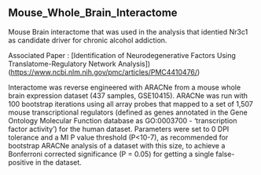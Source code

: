 ## Mouse_Whole_Brain_Interactome

Mouse Brain interactome that was used in the analysis that identied Nr3c1 as candidate driver for chronic alcohol addiction. 

Associated Paper : [Identification of Neurodegenerative Factors Using Translatome-Regulatory Network Analysis])(https://www.ncbi.nlm.nih.gov/pmc/articles/PMC4410476/)

Interactome was reverse engineered with ARACNe from a mouse whole brain expression dataset (437 samples, GSE10415). ARACNe was run with 100 bootstrap iterations using all array probes that mapped to a set of 1,507 mouse transcriptional regulators (defined as genes annotated in the Gene Ontology Molecular Function database as GO:0003700 - ‘transcription factor activity’) for the human dataset. Parameters were set to 0 DPI tolerance and a MI P value threshold (P<10-7), as recommended for bootstrap ARACNe analysis of a dataset with this size, to achieve a Bonferroni corrected significance (P = 0.05) for getting a single false-positive in the dataset.
